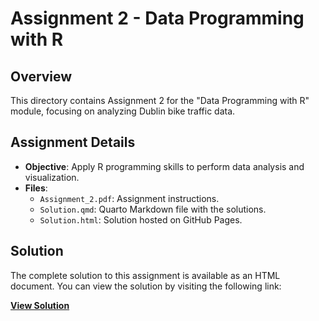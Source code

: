 # Assignment 2 - Data Programming with R

## Overview
This directory contains Assignment 2 for the "Data Programming with R" module, focusing on analyzing Dublin bike traffic data.

## Assignment Details
- **Objective**: Apply R programming skills to perform data analysis and visualization.
- **Files**:
  - `Assignment_2.pdf`: Assignment instructions.
  - `Solution.qmd`: Quarto Markdown file with the solutions.
  - `Solution.html`: Solution hosted on GitHub Pages.

## Solution
The complete solution to this assignment is available as an HTML document. You can view the solution by visiting the following link:

**[View Solution](https://shubhgaur37.github.io/UCD-Autumn-Data-Programming-With-R/Assignment-2/Solution.html)**

